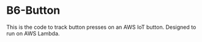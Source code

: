 # B6-Button
This is the code to track button presses on an AWS IoT button. Designed to run on AWS Lambda.
